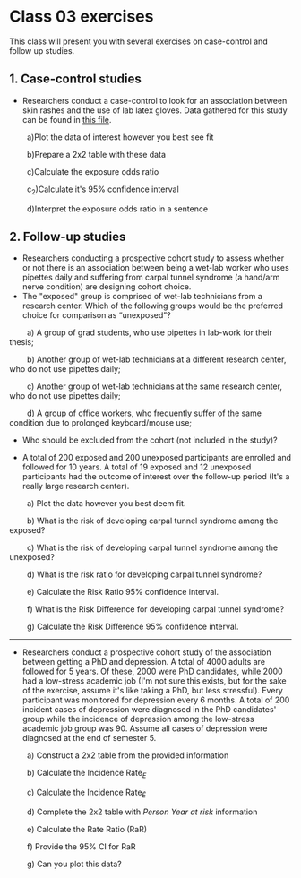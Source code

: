 # Class 03 exercises

This class will present you with several exercises on case-control and follow up studies.

## 1. Case-control studies

* Researchers conduct a case-control to look for an association between skin rashes and the use of lab latex gloves. Data gathered for this study can be found in [this file](gloves.csv).

&nbsp;&nbsp;&nbsp;&nbsp;&nbsp;&nbsp;&nbsp;&nbsp;a)Plot the data of interest however you best see fit

&nbsp;&nbsp;&nbsp;&nbsp;&nbsp;&nbsp;&nbsp;&nbsp;b)Prepare a 2x2 table with these data

&nbsp;&nbsp;&nbsp;&nbsp;&nbsp;&nbsp;&nbsp;&nbsp;c)Calculate the exposure odds ratio

&nbsp;&nbsp;&nbsp;&nbsp;&nbsp;&nbsp;&nbsp;&nbsp;c<sub>2</sub>)Calculate it's 95% confidence interval

&nbsp;&nbsp;&nbsp;&nbsp;&nbsp;&nbsp;&nbsp;&nbsp;d)Interpret the exposure odds ratio in a sentence


## 2. Follow-up studies

* Researchers conducting a prospective cohort study to assess whether or not there is an association between being a wet-lab worker who uses pipettes daily and suffering from carpal tunnel syndrome (a hand/arm nerve condition) are designing cohort choice.
* The "exposed" group is comprised of wet-lab technicians from a research center. Which of the following groups would be the preferred choice for comparison as “unexposed”?

&nbsp;&nbsp;&nbsp;&nbsp;&nbsp;&nbsp;&nbsp;&nbsp;a) A group of grad students, who use pipettes in lab-work for their thesis;

&nbsp;&nbsp;&nbsp;&nbsp;&nbsp;&nbsp;&nbsp;&nbsp;b) Another group of wet-lab technicians at a different research center, who do not use pipettes daily;

&nbsp;&nbsp;&nbsp;&nbsp;&nbsp;&nbsp;&nbsp;&nbsp;c) Another group of wet-lab technicians at the same research center, who do not use pipettes daily;

&nbsp;&nbsp;&nbsp;&nbsp;&nbsp;&nbsp;&nbsp;&nbsp;d) A group of office workers, who frequently suffer of the same condition due to prolonged keyboard/mouse use;

* Who should be excluded from the cohort (not included in the study)?

* A total of 200 exposed and 200 unexposed participants are enrolled and followed for 10 years. A total of 19 exposed and 12 unexposed participants had the outcome of interest over the follow-up period (It's a really large research center).

&nbsp;&nbsp;&nbsp;&nbsp;&nbsp;&nbsp;&nbsp;&nbsp;a) Plot the data however you best deem fit.

&nbsp;&nbsp;&nbsp;&nbsp;&nbsp;&nbsp;&nbsp;&nbsp;b) What is the risk of developing carpal tunnel syndrome among the exposed?

&nbsp;&nbsp;&nbsp;&nbsp;&nbsp;&nbsp;&nbsp;&nbsp;c) What is the risk of developing carpal tunnel syndrome among the unexposed?

&nbsp;&nbsp;&nbsp;&nbsp;&nbsp;&nbsp;&nbsp;&nbsp;d) What is the risk ratio for developing carpal tunnel syndrome?

&nbsp;&nbsp;&nbsp;&nbsp;&nbsp;&nbsp;&nbsp;&nbsp;e) Calculate the Risk Ratio 95% confidence interval.

&nbsp;&nbsp;&nbsp;&nbsp;&nbsp;&nbsp;&nbsp;&nbsp;f) What is the Risk Difference for developing carpal tunnel syndrome?

&nbsp;&nbsp;&nbsp;&nbsp;&nbsp;&nbsp;&nbsp;&nbsp;g) Calculate the Risk Difference 95% confidence interval.

---

* Researchers conduct a prospective cohort study of the association between getting a PhD and depression. A total of 4000 adults are followed for 5 years. Of these, 2000 were PhD candidates, while 2000 had a low-stress academic job (I'm not sure this exists, but for the sake of the exercise, assume it's like taking a PhD, but less stressful). Every participant was monitored for depression every 6 months. A total of 200 incident cases of depression were diagnosed in the PhD candidates' group while the incidence of depression among the low-stress academic job group was 90. Assume all cases of depression were diagnosed at the end of semester 5.

&nbsp;&nbsp;&nbsp;&nbsp;&nbsp;&nbsp;&nbsp;&nbsp;a) Construct a 2x2 table from the provided information

&nbsp;&nbsp;&nbsp;&nbsp;&nbsp;&nbsp;&nbsp;&nbsp;b) Calculate the Incidence Rate<sub>*E*</sub>

&nbsp;&nbsp;&nbsp;&nbsp;&nbsp;&nbsp;&nbsp;&nbsp;c) Calculate the Incidence Rate<sub>*Ē*</sub>

&nbsp;&nbsp;&nbsp;&nbsp;&nbsp;&nbsp;&nbsp;&nbsp;d) Complete the 2x2 table with *Person Year at risk* information

&nbsp;&nbsp;&nbsp;&nbsp;&nbsp;&nbsp;&nbsp;&nbsp;e) Calculate the Rate Ratio (RaR)

&nbsp;&nbsp;&nbsp;&nbsp;&nbsp;&nbsp;&nbsp;&nbsp;f) Provide the 95% CI for RaR

&nbsp;&nbsp;&nbsp;&nbsp;&nbsp;&nbsp;&nbsp;&nbsp;g) Can you plot this data?
